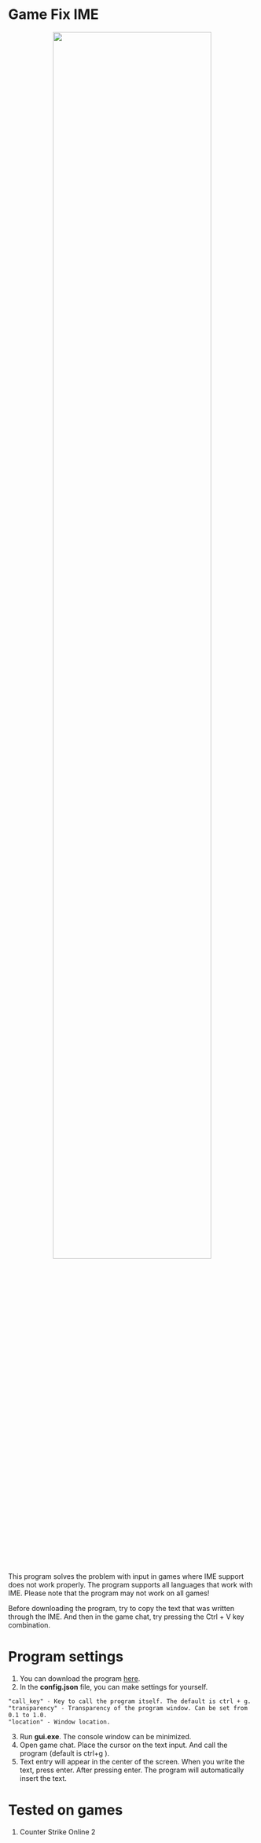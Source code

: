 # Game Fix IME

<p align="center">
  <img width="80%" src="https://user-images.githubusercontent.com/2939460/171998736-548b5381-378e-453a-99b1-ad0ae5fe9e6c.jpg" />
</p>

This program solves the problem with input in games where IME support does not work properly. The program supports all languages that work with IME. Please note that the program may not work on all games!

Before downloading the program, try to copy the text that was written through the IME. And then in the game chat, try pressing the Ctrl + V key combination.

# Program settings

1. You can download the program [here](https://github.com/DmitrySenpai/game-fix-ime/releases).
2. In the **config.json** file, you can make settings for yourself.
```
"call_key" - Key to call the program itself. The default is ctrl + g.
"transparency" - Transparency of the program window. Can be set from 0.1 to 1.0.
"location" - Window location.
```
3. Run **gui.exe**. The console window can be minimized.
4. Open game chat. Place the cursor on the text input. And call the program (default is ctrl+g ).
5. Text entry will appear in the center of the screen. When you write the text, press enter. After pressing enter. The program will automatically insert the text.

# Tested on games

1. Counter Strike Online 2
